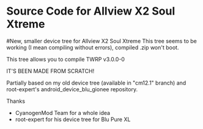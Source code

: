 # Source Code for Allview X2 Soul Xtreme
#New, smaller device tree for Allview X2 Soul Xtreme
This tree seems to be working (I mean compiling without errors), compiled .zip won't boot.

This tree allows you to compile TWRP v3.0.0-0

IT'S BEEN MADE FROM SCRATCH!

Partially based on my old device tree (available in "cm12.1" branch) and root-expert's android_device_blu_gionee repository.

Thanks
* CyanogenMod Team for a whole idea
* root-expert for his device tree for Blu Pure XL
